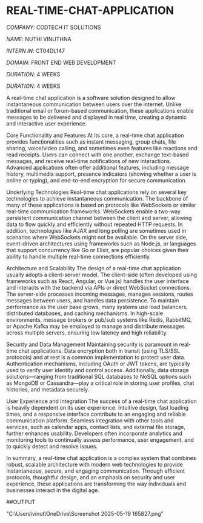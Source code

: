 # REAL-TIME-CHAT-APPLICATION

*COMPANY*: CODTECH IT SOLUTIONS

*NAME*: NUTHI VINUTHNA

*INTERN IN*: CT04DL147

*DOMAIN*: FRONT END WEB DEVELOPMENT

*DURATION*: 4 WEEKS

*DURATION*: 4 WEEKS

A real-time chat application is a software solution designed to allow instantaneous communication between users over the internet. Unlike traditional email or forum-based communication, these applications enable messages to be delivered and displayed in real time, creating a dynamic and interactive user experience.

Core Functionality and Features
At its core, a real-time chat application provides functionalities such as instant messaging, group chats, file sharing, voice/video calling, and sometimes even features like reactions and read receipts. Users can connect with one another, exchange text-based messages, and receive real-time notifications of new interactions. Advanced applications often offer additional features, including message history, multimedia support, presence indicators (showing whether a user is online or typing), and end-to-end encryption for secure communication.

Underlying Technologies
Real-time chat applications rely on several key technologies to achieve instantaneous communication. The backbone of many of these applications is based on protocols like WebSockets or similar real-time communication frameworks. WebSockets enable a two-way persistent communication channel between the client and server, allowing data to flow quickly and efficiently without repeated HTTP requests. In addition, technologies like AJAX and long polling are sometimes used in scenarios where WebSockets might not be available. On the server side, event-driven architectures using frameworks such as Node.js, or languages that support concurrency like Go or Elixir, are popular choices given their ability to handle multiple real-time connections efficiently.

Architecture and Scalability
The design of a real-time chat application usually adopts a client-server model. The client-side (often developed using frameworks such as React, Angular, or Vue.js) handles the user interface and interacts with the backend via APIs or direct WebSocket connections. The server-side processes incoming messages, manages sessions, routes messages between users, and handles data persistence. To maintain performance as the user base grows, many systems use load balancers, distributed databases, and caching mechanisms. In high-scale environments, message brokers or pub/sub systems like Redis, RabbitMQ, or Apache Kafka may be employed to manage and distribute messages across multiple servers, ensuring low latency and high reliability.

Security and Data Management
Maintaining security is paramount in real-time chat applications. Data encryption both in transit (using TLS/SSL protocols) and at rest is a common implementation to protect user data. Authentication mechanisms, including OAuth or JWT tokens, are typically used to verify user identity and control access. Additionally, data storage solutions—ranging from traditional SQL databases to NoSQL options such as MongoDB or Cassandra—play a critical role in storing user profiles, chat histories, and metadata securely.

User Experience and Integration
The success of a real-time chat application is heavily dependent on its user experience. Intuitive design, fast loading times, and a responsive interface contribute to an engaging and reliable communication platform. Seamless integration with other tools and services, such as calendar apps, contact lists, and external file storage, further enhances usability. Developers often incorporate analytics and monitoring tools to continually assess performance, user engagement, and to quickly detect and resolve issues.

In summary, a real-time chat application is a complex system that combines robust, scalable architecture with modern web technologies to provide instantaneous, secure, and engaging communication. Through efficient protocols, thoughtful design, and an emphasis on security and user experience, these applications are transforming the way individuals and businesses interact in the digital age.

##OUTPUT

"C:\Users\vinut\OneDrive\Screenshot 2025-05-19 165827.png"
